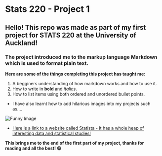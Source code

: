 # Stats 220 - Project 1

## Hello! This repo was made as part of my first project for STATS 220 at the University of Auckland!

### The project introduced me to the markup language Markdown which is used to format plain text.

**Here are some of the things completing this project has taught me:**


1. A begginers understanding of how markdown works and how to use it.
2. How to write in **bold** and _italics_.
3. How to list items using both ordered and unordered bullet points.

* I have also learnt how to add hilarious images into my projects such as....

![Funny Image](https://datasciencedojo.com/wp-content/uploads/52.jpg)


* [Here is a link to a website called Statista - It has a whole heap of interesting data and statistical studies!](https://www.statista.com/statistics/264810/number-of-monthly-active-facebook-users-worldwide/)


**This brings me to the end of the first part of my project, thanks for reading and all the best! 😃**
